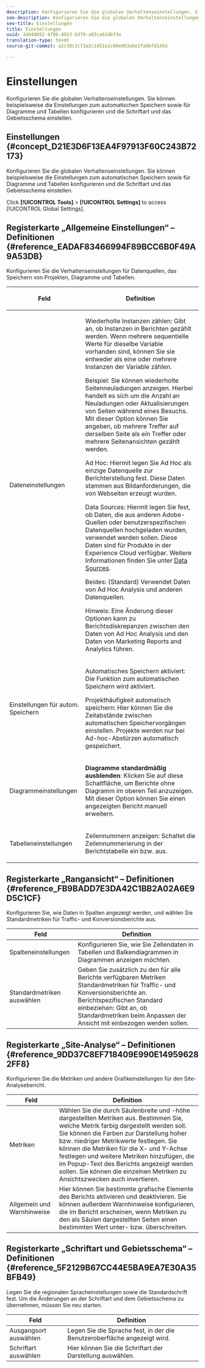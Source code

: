 ```yaml
---
description: Konfigurieren Sie die globalen Verhaltenseinstellungen. Sie können beispielsweise die Einstellungen zum automatischen Speichern sowie für Diagramme und Tabellen konfigurieren und die Schriftart und das Gebietsschema einstellen.
seo-description: Konfigurieren Sie die globalen Verhaltenseinstellungen. Sie können beispielsweise die Einstellungen zum automatischen Speichern sowie für Diagramme und Tabellen konfigurieren und die Schriftart und das Gebietsschema einstellen.
seo-title: Einstellungen
title: Einstellungen
uuid: 34444052-479b-4923-b379-a03ca614bf3e
translation-type: tm+mt
source-git-commit: a2c38c2cf3a2c1451e2c60e003ebe1fa9bfd145d

---
```



# Einstellungen

Konfigurieren Sie die globalen Verhaltenseinstellungen. Sie können beispielsweise die Einstellungen zum automatischen Speichern sowie für Diagramme und Tabellen konfigurieren und die Schriftart und das Gebietsschema einstellen.

## Einstellungen {#concept_D21E3D6F13EA4F97913F60C243B72173}

Konfigurieren Sie die globalen Verhaltenseinstellungen. Sie können beispielsweise die Einstellungen zum automatischen Speichern sowie für Diagramme und Tabellen konfigurieren und die Schriftart und das Gebietsschema einstellen.

Click **[!UICONTROL Tools]** &gt; **[!UICONTROL Settings]** to access [!UICONTROL Global Settings].

## Registerkarte „Allgemeine Einstellungen“ – Definitionen {#reference_EADAF83466994F89BCC6B0F49A9A53DB}

Konfigurieren Sie die Verhaltenseinstellungen für Datenquellen, das Speichern von Projekten, Diagramme und Tabellen.

<!-- 

r_dsc_general_settings.xml

 -->

<table id="table_C18A0F1C9E214EB585A29801BA2400F8"> 
 <thead> 
  <tr> 
   <th colname="col1" class="entry"> <p>Feld </p> </th> 
   <th colname="col2" class="entry"> <p>Definition </p> </th> 
  </tr> 
 </thead>
 <tbody> 
  <tr> 
   <td colname="col1"> <p> Dateneinstellungen </p> </td> 
   <td colname="col2"> <p> <span class="uicontrol"> Wiederholte Instanzen zählen</span>: Gibt an, ob Instanzen in Berichten gezählt werden. Wenn mehrere sequentielle Werte für dieselbe Variable vorhanden sind, können Sie sie entweder als eine oder mehrere Instanzen der Variable zählen. </p> <p>Beispiel: Sie können wiederholte Seitenneuladungen anzeigen. Hierbei handelt es sich um die Anzahl an Neuladungen oder Aktualisierungen von Seiten während eines Besuchs. Mit dieser Option können Sie angeben, ob mehrere Treffer auf derselben Seite als ein Treffer oder mehrere Seitenansichten gezählt werden. </p> <p> <span class="uicontrol"> <span class="keyword"> Ad Hoc</span></span>: Hiermit legen Sie <span class="keyword">Ad Hoc</span> als einzige Datenquelle zur Berichterstellung fest. Diese Daten stammen aus Bildanforderungen, die von Webseiten erzeugt wurden. </p> <p> <span class="uicontrol"><span class="keyword">Data Sources</span></span>: Hiermit legen Sie fest, ob Daten, die aus anderen Adobe-Quellen oder benutzerspezifischen Datenquellen hochgeladen wurden, verwendet werden sollen. Diese Daten sind für Produkte in der <span class="keyword">Experience Cloud</span> verfügbar. Weitere Informationen finden Sie unter <a href="https://marketing.adobe.com/resources/help/en_US/sc/datasources/index.html" scope="external" format="html">Data Sources</a>. </p> <p> <span class="uicontrol"> Beides</span>: (Standard) Verwendet Daten von <span class="keyword">Ad Hoc Analysis</span> und anderen Datenquellen. </p> <p>Hinweis: Eine Änderung dieser Optionen kann zu Berichtsdiskrepanzen zwischen den Daten von <span class="keyword">Ad Hoc Analysis</span> und den Daten von <span class="keyword">Marketing Reports and Analytics</span> führen. </p> </td> 
  </tr> 
  <tr> 
   <td colname="col1"> <p> Einstellungen für autom. Speichern </p> </td> 
   <td colname="col2"> <p> <span class="uicontrol"> Automatisches Speichern aktiviert</span>: Die Funktion zum automatischen Speichern wird aktiviert. </p> <p> <span class="uicontrol"> Projekthäufigkeit automatisch speichern</span>: Hier können Sie die Zeitabstände zwischen automatischen Speichervorgängen einstellen. Projekte werden nur bei Ad-hoc-Abstürzen automatisch gespeichert. </p> </td> 
  </tr> 
  <tr> 
   <td colname="col1"> <p> Diagrammeinstellungen </p> </td> 
   <td colname="col2"> <p><b>Diagramme standardmäßig ausblenden</b>: Klicken Sie auf diese Schaltfläche, um Berichte ohne Diagramm im oberen Teil anzuzeigen. Mit dieser Option können Sie einen angezeigten Bericht manuell erweitern. </p> </td> 
  </tr> 
  <tr> 
   <td colname="col1"> <p> Tabelleneinstellungen </p> </td> 
   <td colname="col2"> <p> <span class="uicontrol"> Zeilennummern anzeigen</span>: Schaltet die Zeilennummerierung in der Berichtstabelle ein bzw. aus. </p> </td> 
  </tr> 
 </tbody> 
</table>

## Registerkarte „Rangansicht“ – Definitionen {#reference_FB9BADD7E3DA42C1BB2A02A6E9D5C1CF}

Konfigurieren Sie, wie Daten in Spalten angezeigt werden, und wählen Sie Standardmetriken für Traffic- und Konversionsberichte aus.

<!-- 

r_dsc_ranked_tab.xml

 -->

| Feld | Definition |
|--- |--- |
| Spalteneinstellungen | Konfigurieren Sie, wie Sie Zellendaten in Tabellen und Balkendiagrammen in Diagrammen anzeigen möchten. |
| Standardmetriken auswählen | Geben Sie zusätzlich zu den für alle Berichte verfügbaren Metriken Standardmetriken für Traffic- und Konversionsberichte an.    Berichtspezifischen Standard einbeziehen: Gibt an, ob Standardmetriken beim Anpassen der Ansicht mit einbezogen werden sollen. |

## Registerkarte „Site-Analyse“ – Definitionen {#reference_9DD37C8EF718409E990E149596282FF8}

Konfigurieren Sie die Metriken und andere Grafikeinstellungen für den Site-Analysebericht.

<!-- 

r_dsc_site_analysis_tab.xml

 -->

| Feld | Definition |
|--- |--- |
| Metriken | Wählen Sie die durch Säulenbreite und -höhe dargestellten Metriken aus. Bestimmen Sie, welche Metrik farbig dargestellt werden soll. Sie können die Farben zur Darstellung hoher bzw. niedriger Metrikwerte festlegen. Sie können die Metriken für die X- und Y-Achse festlegen und weitere Metriken hinzufügen, die im Popup-Text des Berichts angezeigt werden sollen. Sie können die einzelnen Metriken zu Ansichtszwecken auch invertieren. |
| Allgemein und Warnhinweise | Hier können Sie bestimmte grafische Elemente des Berichts aktivieren und deaktivieren. Sie können außerdem Warnhinweise konfigurieren, die im Bericht erscheinen, wenn Metriken zu den als Säulen dargestellten Seiten einen bestimmten Wert unter- bzw. überschreiten. |

## Registerkarte „Schriftart und Gebietsschema“ – Definitionen {#reference_5F2129B67CC44E5BA9EA7E30A35BFB49}

Legen Sie die regionalen Spracheinstellungen sowie die Standardschrift fest. Um die Änderungen an der Schriftart und dem Gebietsschema zu übernehmen, müssen Sie neu starten.

<!-- 

r_dsc_font_locale.xml

 -->

| Feld | Definition |
|--- |--- |
| Ausgangsort auswählen | Legen Sie die Sprache fest, in der die Benutzeroberfläche angezeigt wird. |
| Schriftart auswählen | Hier können Sie die Schriftart der Darstellung auswählen. |